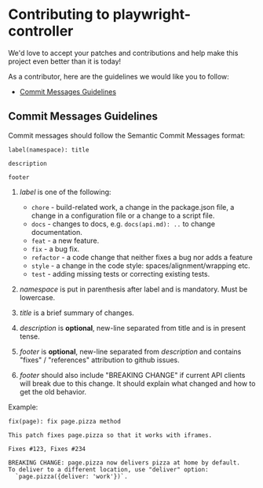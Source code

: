 
# Contributing to playwright-controller

We'd love to accept your patches and contributions and help make this project even better than it is today! 

As a contributor, here are the guidelines we would like you to follow:

- [Commit Messages Guidelines](#Commit-Messages-Guidelines)

## Commit Messages Guidelines

Commit messages should follow the Semantic Commit Messages format:

```
label(namespace): title

description

footer
```

1. *label* is one of the following:
    - `chore` - build-related work, a change in the package.json file, a change in a configuration file or a change to a script file.
    - `docs` - changes to docs, e.g. `docs(api.md): ..` to change documentation.
    - `feat` - a new feature.
    - `fix` - a bug fix.
    - `refactor` - a code change that neither fixes a bug nor adds a feature
    - `style` - a change in the code style: spaces/alignment/wrapping etc.
    - `test` - adding missing tests or correcting existing tests.
    
2. *namespace* is put in parenthesis after label and is mandatory. Must be lowercase.
3. *title* is a brief summary of changes.
4. *description* is **optional**, new-line separated from title and is in present tense.
5. *footer* is **optional**, new-line separated from *description* and contains "fixes" / "references" attribution to github issues.
6. *footer* should also include "BREAKING CHANGE" if current API clients will break due to this change. It should explain what changed and how to get the old behavior.

Example:

```
fix(page): fix page.pizza method

This patch fixes page.pizza so that it works with iframes.

Fixes #123, Fixes #234

BREAKING CHANGE: page.pizza now delivers pizza at home by default.
To deliver to a different location, use "deliver" option:
  `page.pizza({deliver: 'work'})`.
```